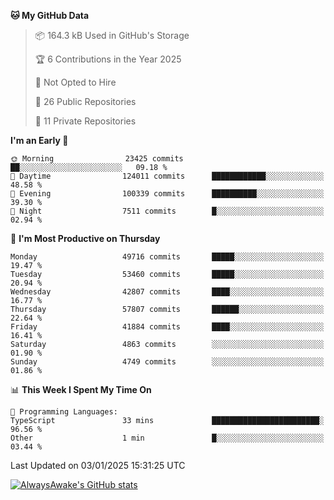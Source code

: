 <!--START_SECTION:waka-->
**🐱 My GitHub Data** 

> 📦 164.3 kB Used in GitHub's Storage 
 > 
> 🏆 6 Contributions in the Year 2025
 > 
> 🚫 Not Opted to Hire
 > 
> 📜 26 Public Repositories 
 > 
> 🔑 11 Private Repositories 
 > 
**I'm an Early 🐤** 

```text
🌞 Morning                23425 commits       ██░░░░░░░░░░░░░░░░░░░░░░░   09.18 % 
🌆 Daytime                124011 commits      ████████████░░░░░░░░░░░░░   48.58 % 
🌃 Evening                100339 commits      ██████████░░░░░░░░░░░░░░░   39.30 % 
🌙 Night                  7511 commits        █░░░░░░░░░░░░░░░░░░░░░░░░   02.94 % 
```
📅 **I'm Most Productive on Thursday** 

```text
Monday                   49716 commits       █████░░░░░░░░░░░░░░░░░░░░   19.47 % 
Tuesday                  53460 commits       █████░░░░░░░░░░░░░░░░░░░░   20.94 % 
Wednesday                42807 commits       ████░░░░░░░░░░░░░░░░░░░░░   16.77 % 
Thursday                 57807 commits       ██████░░░░░░░░░░░░░░░░░░░   22.64 % 
Friday                   41884 commits       ████░░░░░░░░░░░░░░░░░░░░░   16.41 % 
Saturday                 4863 commits        ░░░░░░░░░░░░░░░░░░░░░░░░░   01.90 % 
Sunday                   4749 commits        ░░░░░░░░░░░░░░░░░░░░░░░░░   01.86 % 
```


📊 **This Week I Spent My Time On** 

```text
💬 Programming Languages: 
TypeScript               33 mins             ████████████████████████░   96.56 % 
Other                    1 min               █░░░░░░░░░░░░░░░░░░░░░░░░   03.44 % 
```


 Last Updated on 03/01/2025 15:31:25 UTC
<!--END_SECTION:waka-->

[![AlwaysAwake's GitHub stats](https://github-readme-stats.vercel.app/api?username=AlwaysAwake&show_icons=true&theme=github_dark&count_private=true)](https://github.com/AlwaysAwake/AlwaysAwake)
